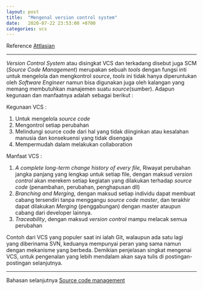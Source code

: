```yaml
---
layout: post
title:  "Mengenal version control system"
date:   2020-07-22 23:53:00 +0700
categories: vcs
---
```


Reference [Attlasian](https://www.atlassian.com/git/tutorials/what-is-version-control)

---
_Version Control System_ atau disingkat VCS dan terkadang disebut juga SCM (_Source Code Management_) merupakan sebuah _tools_ dengan fungsi inti untuk mengelola dan mengkontrol _source_, _tools_ ini tidak hanya diperuntukan oleh _Software Engineer_ namun  bisa digunakan juga oleh kalangan yang memang membutuhkan manajemen suatu _source_(sumber). Adapun kegunaan dan manfaatnya adalah sebagai berikut :

Kegunaan VCS :
1. Untuk mengelola _source code_
2. Mengontrol setiap perubahan
3. Melindungi source code dari hal yang tidak diinginkan atau kesalahan manusia dan konsekuensi yang tidak disengaja
4. Mempermudah dalam melakukan collaboration

Manfaat VCS :
1. _A complete long-term change history of every file_, Riwayat perubahan jangka panjang yang lengkap untuk setiap file, dengan maksud _version control_ akan merekem setiap kegiatan yang dilakukan terhadap _source code_ (penambahan, perubahan, penghapusan dll)
2. _Branching and Merging_, dengan maksud setiap individu dapat membuat cabang tersendiri tanpa menggangu _source code master_, dan terakhir dapat dilakukan _Merging_ (penggabungan) dengan master ataupun cabang dari developer lainnya.
3. _Traceability_, dengan maksud _version control_ mampu melacak semua perubahan

Contoh dari VCS yang populer saat ini ialah Git, walaupun ada satu lagi yang diberinama SVN, keduanya mempunyai peran yang sama namun dengan mekanisme yang berbeda. 
Demikian penjelasan singkat mengenai VCS, untuk pengenalan yang lebih mendalam akan saya tulis di postingan-postingan selanjutnya. 

---

Bahasan selanjutnya [Source code management](https://mhanifmuhsin.github.io/mDoc/vcs/2020/07/23/source-code-management.html)